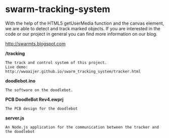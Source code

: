 swarm-tracking-system
=====================
With the help of the HTML5 getUserMedia function and the canvas element, we are able to detect and track marked objects.
If you are interested in the code or our project in general you can find more information on our blog.

http://swarmts.blogspot.com

**/tracking**

	The track and control system of this project.
	Live demo: http://wwaaijer.github.io/swarm_tracking_system/tracker.html



**doodlebot.ino**

	The software on the doodlebot.


**PCB DoodleBot Rev4.ewprj**

	The PCB design for the doodlebot



**server.js**

	An Node.js application for the communication between the tracker and the doodlebot
